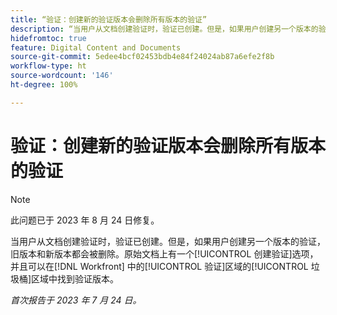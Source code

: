 ```yaml
---
title: “验证：创建新的验证版本会删除所有版本的验证”
description: “当用户从文档创建验证时，验证已创建。但是，如果用户创建另一个版本的验证，旧版本和新版本都会被删除。原始文档上有一个[!UICONTROL 创建验证]选项，并且可以在 [!DNL Workfront] 中的[!UICONTROL 验证]区域的[!UICONTROL 垃圾桶]区域中找到验证版本。”
hidefromtoc: true
feature: Digital Content and Documents
source-git-commit: 5edee4bcf02453bdb4e84f24024ab87a6efe2f8b
workflow-type: ht
source-wordcount: '146'
ht-degree: 100%

---
```



# 验证：创建新的验证版本会删除所有版本的验证

<!--WF and WFP TOCs-->

>[!NOTE]
>
>此问题已于 2023 年 8 月 24 日修复。

当用户从文档创建验证时，验证已创建。但是，如果用户创建另一个版本的验证，旧版本和新版本都会被删除。原始文档上有一个[!UICONTROL 创建验证]选项，并且可以在[!DNL Workfront] 中的[!UICONTROL 验证]区域的[!UICONTROL 垃圾桶]区域中找到验证版本。

_首次报告于 2023 年 7 月 24 日。_

